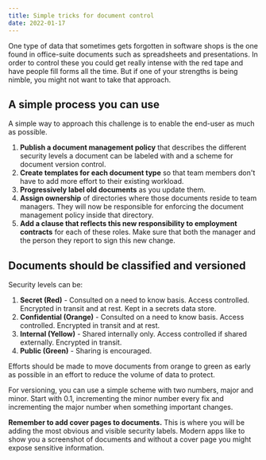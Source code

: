 ```yaml
---
title: Simple tricks for document control
date: 2022-01-17
---
```


One type of data that sometimes gets forgotten in software shops is the one found in office-suite documents such as spreadsheets and presentations. In order to control these you could get really intense with the red tape and have people fill forms all the time. But if one of your strengths is being nimble, you might not want to take that approach.

## A simple process you can use

A simple way to approach this challenge is to enable the end-user as much as possible. 

1. **Publish a document management policy** that describes the different security levels a document can be labeled with and a scheme for document version control.
2. **Create templates for each document type** so that team members don't have to add more effort to their existing workload.
3. **Progressively label old documents** as you update them.
4. **Assign ownership** of directories where those documents reside to team managers. They will now be responsible for enforcing the document management policy inside that directory.
5. **Add a clause that reflects this new responsibility to employment contracts** for each of these roles. Make sure that both the manager and the person they report to sign this new change.

## Documents should be classified and versioned

Security levels can be:

1. **Secret (Red)** - Consulted on a need to know basis. Access controlled. Encrypted in transit and at rest. Kept in a secrets data store.
2. **Confidential (Orange)** - Consulted on a need to know basis. Access controlled. Encrypted in transit and at rest.
3. **Internal (Yellow)** - Shared internally only. Access controlled if shared externally. Encrypted in transit.
4. **Public (Green)** - Sharing is encouraged.

Efforts should be made to move documents from orange to green as early as possible in an effort to reduce the volume of data to protect.

For versioning, you can use a simple scheme with two numbers, major and minor. Start with 0.1, incrementing the minor number every fix and incrementing the major number when something important changes.

**Remember to add cover pages to documents.** This is where you will be adding the most obvious and visible security labels. Modern apps like to show you a screenshot of documents and without a cover page you might expose sensitive information.

